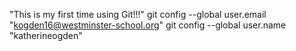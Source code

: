"This is my first time using Git!!!" 
git config --global user.email "kogden16@westminster-school.org"
  git config --global user.name "katherineogden"